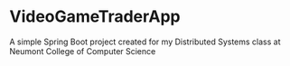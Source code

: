 # VideoGameTraderApp

A simple Spring Boot project created for my Distributed Systems class at Neumont College of Computer Science
